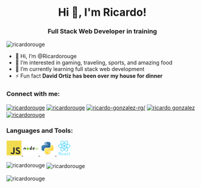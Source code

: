 <!---
Ricardorouge/Ricardorouge is a ✨ special ✨ repository because its `README.md` (this file) appears on your GitHub profile.
You can click the Preview link to take a look at your changes.
--->
<h1 align="center">Hi 👋, I'm Ricardo!</h1>
<h3 align="center">Full Stack Web Developer in training</h3>

<p align="left"> <img src="https://komarev.com/ghpvc/?username=ricardorouge&label=Profile%20views&color=0e75b6&style=flat" alt="ricardorouge" /> </p>


- 👋 Hi, I’m @Ricardorouge
- 👀 I’m interested in gaming, traveling, sports, and amazing food
- 🌱 I’m currently learning full stack web development
- ⚡ Fun fact **David Ortiz has been over my house for dinner**

<h3 align="left">Connect with me:</h3>
<p align="left">
<a href="https://codepen.io/ricardorouge" target="blank"><img align="center" src="https://raw.githubusercontent.com/rahuldkjain/github-profile-readme-generator/master/src/images/icons/Social/codepen.svg" alt="ricardorouge" height="30" width="40" /></a>
<a href="https://twitter.com/ricardorouge" target="blank"><img align="center" src="https://raw.githubusercontent.com/rahuldkjain/github-profile-readme-generator/master/src/images/icons/Social/twitter.svg" alt="ricardorouge" height="30" width="40" /></a>
<a href="https://linkedin.com/in/ricardo-gonzalez-rg/" target="blank"><img align="center" src="https://raw.githubusercontent.com/rahuldkjain/github-profile-readme-generator/master/src/images/icons/Social/linked-in-alt.svg" alt="ricardo-gonzalez-rg/" height="30" width="40" /></a>
<a href="https://fb.com/ricardo gonzalez" target="blank"><img align="center" src="https://raw.githubusercontent.com/rahuldkjain/github-profile-readme-generator/master/src/images/icons/Social/facebook.svg" alt="ricardo gonzalez" height="30" width="40" /></a>
<a href="https://instagram.com/ricardorouge" target="blank"><img align="center" src="https://raw.githubusercontent.com/rahuldkjain/github-profile-readme-generator/master/src/images/icons/Social/instagram.svg" alt="ricardorouge" height="30" width="40" /></a>
</p>

<h3 align="left">Languages and Tools:</h3>
<p align="left"> <a href="https://developer.mozilla.org/en-US/docs/Web/JavaScript" target="_blank" rel="noreferrer"> <img src="https://raw.githubusercontent.com/devicons/devicon/master/icons/javascript/javascript-original.svg" alt="javascript" width="40" height="40"/> </a> <a href="https://nodejs.org" target="_blank" rel="noreferrer"> <img src="https://raw.githubusercontent.com/devicons/devicon/master/icons/nodejs/nodejs-original-wordmark.svg" alt="nodejs" width="40" height="40"/> </a> <a href="https://www.python.org" target="_blank" rel="noreferrer"> <img src="https://raw.githubusercontent.com/devicons/devicon/master/icons/python/python-original.svg" alt="python" width="40" height="40"/> </a> <a href="https://reactjs.org/" target="_blank" rel="noreferrer"> <img src="https://raw.githubusercontent.com/devicons/devicon/master/icons/react/react-original-wordmark.svg" alt="react" width="40" height="40"/> </a> </p>

<p><img align="left" src="https://github-readme-stats.vercel.app/api/top-langs?username=ricardorouge&show_icons=true&locale=en&layout=compact" alt="ricardorouge" /></p>

<p>&nbsp;<img align="center" src="https://github-readme-stats.vercel.app/api?username=ricardorouge&show_icons=true&locale=en" alt="ricardorouge" /></p>

<p><img align="center" src="https://github-readme-streak-stats.herokuapp.com/?user=ricardorouge&" alt="ricardorouge" /></p>

